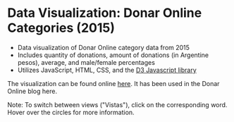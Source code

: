 # Data Visualization: Donar Online Categories (2015)

* Data visualization of Donar Online category data from 2015
* Includes quantity of donations, amount of donations (in Argentine pesos), average, and male/female percentages
* Utilizes JavaScript, HTML, CSS, and the [D3 Javascript library](https://d3js.org/)

The visualization can be found online [here](https://elizabethtian.github.io/categories-visualization/). It has been used in the Donar Online blog here. 

Note: To switch between views ("Vistas"), click on the corresponding word. Hover over the circles for more information.

